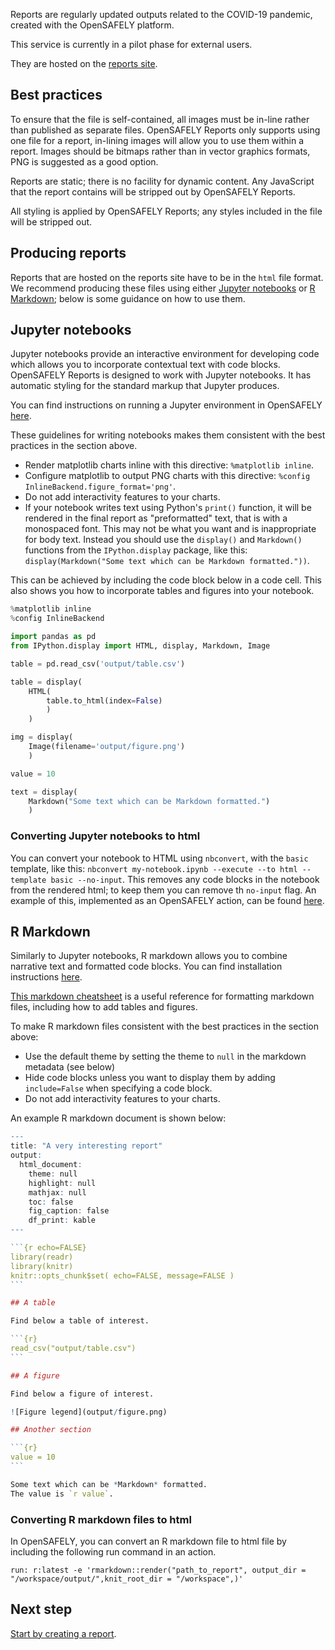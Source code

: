 Reports are regularly updated outputs related to the COVID-19 pandemic, created with the OpenSAFELY platform.

This service is currently in a pilot phase for external users.

They are hosted on the [reports site](https://reports.opensafely.org).

## Best practices
To ensure that the file is self-contained, all images must be in-line rather than published as separate files.
OpenSAFELY Reports only supports using one file for a report, in-lining images will allow you to use them within a report.
Images should be bitmaps rather than in vector graphics formats, PNG is suggested as a good option.

Reports are static; there is no facility for dynamic content.
Any JavaScript that the report contains will be stripped out by OpenSAFELY Reports.

All styling is applied by OpenSAFELY Reports; any styles included in the file will be stripped out.

## Producing reports

Reports that are hosted on the reports site have to be in the `html` file format. We recommend producing these files using either [Jupyter notebooks](https://jupyter.org/) or [R Markdown](https://rmarkdown.rstudio.com/index.html); below is some guidance on how to use them.
## Jupyter notebooks

Jupyter notebooks provide an interactive environment for developing code which allows you to incorporate contextual text with code blocks. OpenSAFELY Reports is designed to work with Jupyter notebooks. It has automatic styling for the standard markup that Jupyter produces.

You can find instructions on running a Jupyter environment in OpenSAFELY [here](
https://docs.opensafely.org/opensafely-cli/#jupyter-running-jupyterlab).

These guidelines for writing notebooks makes them consistent with the best practices in the section above.

* Render matplotlib charts inline with this directive: `%matplotlib inline`.
* Configure matplotlib to output PNG charts with this directive: `%config InlineBackend.figure_format='png'`.
* Do not add interactivity features to your charts.
* If your notebook writes text using Python's `print()` function, it will be rendered in the final report as "preformatted" text, that is with a monospaced font. This may not be what you want and is inappropriate for body text. Instead you should use the `display()` and `Markdown()` functions from the `IPython.display` package, like this: `display(Markdown("Some text which can be Markdown formatted."))`.

This can be achieved by including the code block below in a code cell. This also shows you how to incorporate tables and figures into your notebook.

```python
%matplotlib inline
%config InlineBackend

import pandas as pd
from IPython.display import HTML, display, Markdown, Image

table = pd.read_csv('output/table.csv')

table = display(
    HTML(
        table.to_html(index=False)
        )
    )

img = display(
    Image(filename='output/figure.png')
    )

value = 10

text = display(
    Markdown("Some text which can be Markdown formatted.")
    )
```
### Converting Jupyter notebooks to html

You can convert your notebook to HTML using `nbconvert`, with the `basic` template, like this: `nbconvert my-notebook.ipynb --execute --to html --template basic --no-input`. This removes any code blocks in the notebook from the rendered html; to keep them you can remove th `no-input` flag. An example of this, implemented as an OpenSAFELY action, can be found [here](https://github.com/opensafely/mechanical-valve-anticoag/blob/1f158504ba5a74470b11c8d73311fb2859d67cb7/project.yaml#L53-L63).

## R Markdown

Similarly to Jupyter notebooks, R markdown allows you to combine narrative text and formatted code blocks. You can find installation instructions [here](https://rmarkdown.rstudio.com/lesson-1.html#installation).

[This markdown cheatsheet](https://github.com/adam-p/markdown-here/wiki/Markdown-Cheatsheet) is a useful reference for formatting markdown files, including how to add tables and figures.

To make R markdown files consistent with the best practices in the section above:

* Use the default theme by setting the theme to `null` in the markdown metadata (see below)
* Hide code blocks unless you want to display them by adding `include=False` when specifying a code block.
* Do not add interactivity features to your charts.

An example R markdown document is shown below:

````r
---
title: "A very interesting report"
output: 
  html_document:
    theme: null
    highlight: null
    mathjax: null
    toc: false
    fig_caption: false
    df_print: kable
---

```{r echo=FALSE}
library(readr)
library(knitr)
knitr::opts_chunk$set( echo=FALSE, message=FALSE )
```

## A table

Find below a table of interest.

```{r}
read_csv("output/table.csv")
```

## A figure

Find below a figure of interest.

![Figure legend](output/figure.png)

## Another section

```{r}
value = 10
```

Some text which can be *Markdown* formatted.
The value is `r value`.

````

### Converting R markdown files to html

In OpenSAFELY, you can convert an R markdown file to html file by including the following run command in an action.

```
run: r:latest -e 'rmarkdown::render("path_to_report", output_dir = "/workspace/output/",knit_root_dir = "/workspace",)'    
```

## Next step
[Start by creating a report](./create-a-draft.md).
